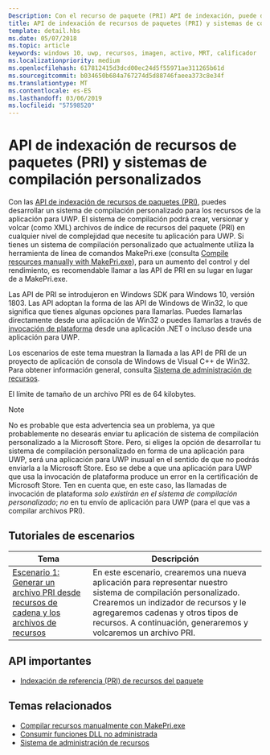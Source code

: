 ```yaml
---
Description: Con el recurso de paquete (PRI) API de indexación, puede desarrollar un sistema de compilación personalizada para recursos de la aplicación para UWP. El sistema de compilación podrá crear, versionar y volcar archivos PRI en cualquier nivel de complejidad que necesite tu aplicación para UWP.
title: API de indexación de recursos de paquetes (PRI) y sistemas de compilación personalizados
template: detail.hbs
ms.date: 05/07/2018
ms.topic: article
keywords: windows 10, uwp, recursos, imagen, activo, MRT, calificador
ms.localizationpriority: medium
ms.openlocfilehash: 617812415d3dcd00ec24d5f55971ae311265b61d
ms.sourcegitcommit: b034650b684a767274d5d88746faeea373c8e34f
ms.translationtype: MT
ms.contentlocale: es-ES
ms.lasthandoff: 03/06/2019
ms.locfileid: "57598520"
---
```

# <a name="package-resource-indexing-pri-apis-and-custom-build-systems"></a>API de indexación de recursos de paquetes (PRI) y sistemas de compilación personalizados
Con las [API de indexación de recursos de paquetes (PRI)](https://msdn.microsoft.com/library/windows/desktop/mt845690), puedes desarrollar un sistema de compilación personalizado para los recursos de la aplicación para UWP. El sistema de compilación podrá crear, versionar y volcar (como XML) archivos de índice de recursos del paquete (PRI) en cualquier nivel de complejidad que necesite tu aplicación para UWP. Si tienes un sistema de compilación personalizado que actualmente utiliza la herramienta de línea de comandos MakePri.exe (consulta [Compile resources manually with MakePri.exe](makepri-exe-command-options.md)), para un aumento del control y del rendimiento, es recomendable llamar a las API de PRI en su lugar en lugar de a MakePri.exe.

Las API de PRI se introdujeron en Windows SDK para Windows 10, versión 1803. Las API adoptan la forma de las API de Windows de Win32, lo que significa que tienes algunas opciones para llamarlas. Puedes llamarlas directamente desde una aplicación de Win32 o puedes llamarlas a través de [invocación de plataforma](/dotnet/framework/interop/consuming-unmanaged-dll-functions?branch=live) desde una aplicación .NET o incluso desde una aplicación para UWP.

Los escenarios de este tema muestran la llamada a las API de PRI de un proyecto de aplicación de consola de Windows de Visual C++ de Win32. Para obtener información general, consulta [Sistema de administración de recursos](resource-management-system.md).

El límite de tamaño de un archivo PRI es de 64 kilobytes.

> [!NOTE]
> No es probable que esta advertencia sea un problema, ya que probablemente no desearás enviar tu aplicación de sistema de compilación personalizado a la Microsoft Store. Pero, si eliges la opción de desarrollar tu sistema de compilación personalizado en forma de una aplicación para UWP, será una aplicación para UWP inusual en el sentido de que no podrás enviarla a la Microsoft Store. Eso se debe a que una aplicación para UWP que usa la invocación de plataforma produce un error en la certificación de Microsoft Store. Ten en cuenta que, en este caso, las llamadas de invocación de plataforma *solo existirán en el sistema de compilación personalizado*; *no* en tu envío de aplicación para UWP (para el que vas a compilar archivos PRI).

## <a name="scenario-walkthroughs"></a>Tutoriales de escenarios
|Tema|Descripción|
|-|-|
|[Escenario 1: Generar un archivo PRI desde recursos de cadena y los archivos de recursos](pri-apis-scenario-1.md)|En este escenario, crearemos una nueva aplicación para representar nuestro sistema de compilación personalizado. Crearemos un indizador de recursos y le agregaremos cadenas y otros tipos de recursos. A continuación, generaremos y volcaremos un archivo PRI.|

## <a name="important-apis"></a>API importantes
* [Indexación de referencia (PRI) de recursos del paquete](https://msdn.microsoft.com/library/windows/desktop/mt845690)

## <a name="related-topics"></a>Temas relacionados
* [Compilar recursos manualmente con MakePri.exe](makepri-exe-command-options.md)
* [Consumir funciones DLL no administrada](/dotnet/framework/interop/consuming-unmanaged-dll-functions?branch=live)
* [Sistema de administración de recursos](resource-management-system.md)
